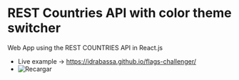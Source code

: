 # REST Countries API with color theme switcher
Web App using the REST COUNTRIES API in React.js
- Live example -> https://idrabassa.github.io/flags-challenger/
- ![Recargar](https://raw.githubusercontent.com/idrabassa/flags-challenger/blob/master/public/design/desktop-preview.jpg)